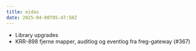 ```yaml
---
title: eidas
date: 2025-04-08T05:47:58Z
---
```

- Library upgrades
- KRR-898 fjerne mapper, auditlog og eventlog fra freg-gateway (#367)

